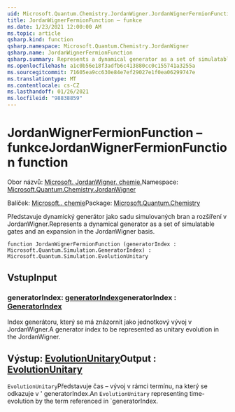 ```yaml
---
uid: Microsoft.Quantum.Chemistry.JordanWigner.JordanWignerFermionFunction
title: JordanWignerFermionFunction – funkce
ms.date: 1/23/2021 12:00:00 AM
ms.topic: article
qsharp.kind: function
qsharp.namespace: Microsoft.Quantum.Chemistry.JordanWigner
qsharp.name: JordanWignerFermionFunction
qsharp.summary: Represents a dynamical generator as a set of simulatable gates and an expansion in the JordanWigner basis.
ms.openlocfilehash: a1c0b56e18f3adfb6c413880cc0c155741a3255a
ms.sourcegitcommit: 71605ea9cc630e84e7ef29027e1f0ea06299747e
ms.translationtype: MT
ms.contentlocale: cs-CZ
ms.lasthandoff: 01/26/2021
ms.locfileid: "98838859"
---
```

# <a name="jordanwignerfermionfunction-function"></a><span data-ttu-id="df4ad-102">JordanWignerFermionFunction – funkce</span><span class="sxs-lookup"><span data-stu-id="df4ad-102">JordanWignerFermionFunction function</span></span>

<span data-ttu-id="df4ad-103">Obor názvů: [Microsoft. JordanWigner. chemie.](xref:Microsoft.Quantum.Chemistry.JordanWigner)</span><span class="sxs-lookup"><span data-stu-id="df4ad-103">Namespace: [Microsoft.Quantum.Chemistry.JordanWigner](xref:Microsoft.Quantum.Chemistry.JordanWigner)</span></span>

<span data-ttu-id="df4ad-104">Balíček: [Microsoft.. chemie](https://nuget.org/packages/Microsoft.Quantum.Chemistry)</span><span class="sxs-lookup"><span data-stu-id="df4ad-104">Package: [Microsoft.Quantum.Chemistry](https://nuget.org/packages/Microsoft.Quantum.Chemistry)</span></span>


<span data-ttu-id="df4ad-105">Představuje dynamický generátor jako sadu simulovaných bran a rozšíření v JordanWigner.</span><span class="sxs-lookup"><span data-stu-id="df4ad-105">Represents a dynamical generator as a set of simulatable gates and an expansion in the JordanWigner basis.</span></span>

```qsharp
function JordanWignerFermionFunction (generatorIndex : Microsoft.Quantum.Simulation.GeneratorIndex) : Microsoft.Quantum.Simulation.EvolutionUnitary
```


## <a name="input"></a><span data-ttu-id="df4ad-106">Vstup</span><span class="sxs-lookup"><span data-stu-id="df4ad-106">Input</span></span>

### <a name="generatorindex--generatorindex"></a><span data-ttu-id="df4ad-107">generatorIndex: [generatorIndex](xref:Microsoft.Quantum.Simulation.GeneratorIndex)</span><span class="sxs-lookup"><span data-stu-id="df4ad-107">generatorIndex : [GeneratorIndex](xref:Microsoft.Quantum.Simulation.GeneratorIndex)</span></span>

<span data-ttu-id="df4ad-108">Index generátoru, který se má znázornit jako jednotkový vývoj v JordanWigner.</span><span class="sxs-lookup"><span data-stu-id="df4ad-108">A generator index to be represented as unitary evolution in the JordanWigner.</span></span>



## <a name="output--evolutionunitary"></a><span data-ttu-id="df4ad-109">Výstup: [EvolutionUnitary](xref:Microsoft.Quantum.Simulation.EvolutionUnitary)</span><span class="sxs-lookup"><span data-stu-id="df4ad-109">Output : [EvolutionUnitary](xref:Microsoft.Quantum.Simulation.EvolutionUnitary)</span></span>

<span data-ttu-id="df4ad-110">`EvolutionUnitary`Představuje čas – vývoj v rámci termínu, na který se odkazuje v ' generatorIndex.</span><span class="sxs-lookup"><span data-stu-id="df4ad-110">An `EvolutionUnitary` representing time-evolution by the term referenced in \`generatorIndex.</span></span>